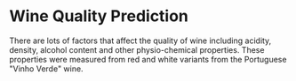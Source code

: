 # Wine Quality Prediction

There are lots of factors that affect the quality of wine including acidity, density, alcohol content and other physio-chemical properties. These properties were measured from red and white variants from the Portuguese "Vinho Verde" wine. 
